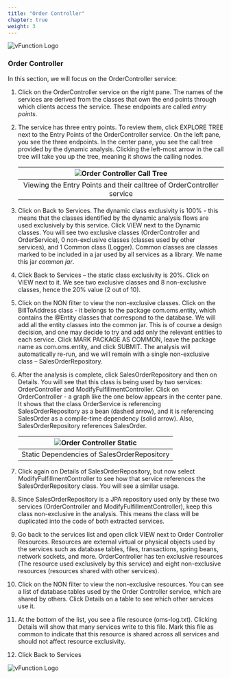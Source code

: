```yaml
---
title: "Order Controller"
chapter: true
weight: 3
---
```


![vFunction Logo](/images/vFunction.png)

### Order Controller

In this section, we will focus on the OrderController service:

1. Click on the OrderController service on the right pane. The names of the services are derived from the classes that own the end points through which clients access the service. These endpoints are called *entry points*.

2. The service has three entry points. To review them, click EXPLORE TREE next to the Entry Points of the OrderController service. On the left pane, you see the three endpoints. In the center pane, you see the call tree provided by the dynamic analysis. Clicking the left-most arrow in the call tree will take you up the tree, meaning it shows the calling nodes.

    | ![Order Controller Call Tree](/images/Order-Controller-Calltree.png) |
    | :--: |
    | Viewing the Entry Points and their calltree of OrderController service |

3. Click on Back to Services. The dynamic class exclusivity is 100% - this means that the classes identified by the dynamic analysis flows are used exclusively by this service. Click VIEW next to the Dynamic classes. You will see two exclusive classes (OrderController and OrderService), 0 non-exclusive classes (classes used by other services), and 1 Common class (Logger). Common classes are classes marked to be included in a jar used by all services as a library. We name this jar  *common jar*.

4. Click Back to Services – the static class exclusivity is 20%. Click on VIEW next to it. We see two exclusive classes and 8 non-exclusive classes, hence the 20% value (2 out of 10).

5. Click on the NON filter to view the non-exclusive classes. Click on the BillToAddress class - it belongs to the package com.oms.entity, which contains the @Entity classes that correspond to the database. We will add all the entity classes into the common jar. This is of course a design decision, and one may decide to try and add only the relevant entities to each service. Click MARK PACKAGE AS COMMON, leave the package name as com.oms.entity, and click SUBMIT. The analysis will automatically re-run, and we will remain with a single non-exclusive class – SalesOrderRepository.

6. After the analysis is complete, click SalesOrderRepository and then on Details. You will see that this class is being used by two services: OrderController and ModifyFulfillmentController. Click on OrderController - a graph like the one below appears in the center pane. It shows that the class OrderService is referencing SalesOrderRepository as a bean (dashed arrow), and it is referencing SalesOrder as a compile-time dependency (solid arrow). Also, SalesOrderRepository references SalesOrder. 

    | ![Order Controller Static](/images/Order-Controller-Static-1.png) |
    | :--: |
    | Static Dependencies of SalesOrderRepository |
    
7. Click again on Details of SalesOrderRepository, but now select ModifyFulfillmentController to see how that service references the SalesOrderRepository class. You will see a similar usage.

8. Since SalesOrderRepository is a JPA repository used only by these two services (OrderController and ModifyFulfillmentController), keep this class non-exclusive in the analysis. This means the class will be duplicated into the code of both extracted services.

9. Go back to the services list and open click VIEW next to Order Controller Resources. Resources are external virtual or physical objects used by the services such as database tables, files, transactions, spring beans, network sockets, and more. 
OrderController has ten exclusive resources (The resource used exclusively by this service) and eight non-exclusive resources (resources shared with other services). 

10. Click on the NON filter to view the non-exclusive resources. You can see a list of database tables used by the Order Controller service, which are shared by others. Click Details on a table to see which other services use it. 

11. At the bottom of the list, you see a file resource (oms-log.txt). Clicking Details will show that many services write to this file. Mark this file as common to indicate that this resource is shared across all services and should not affect resource exclusivity.

12. Click Back to Services

![vFunction Logo](/images/vFunction.png)
